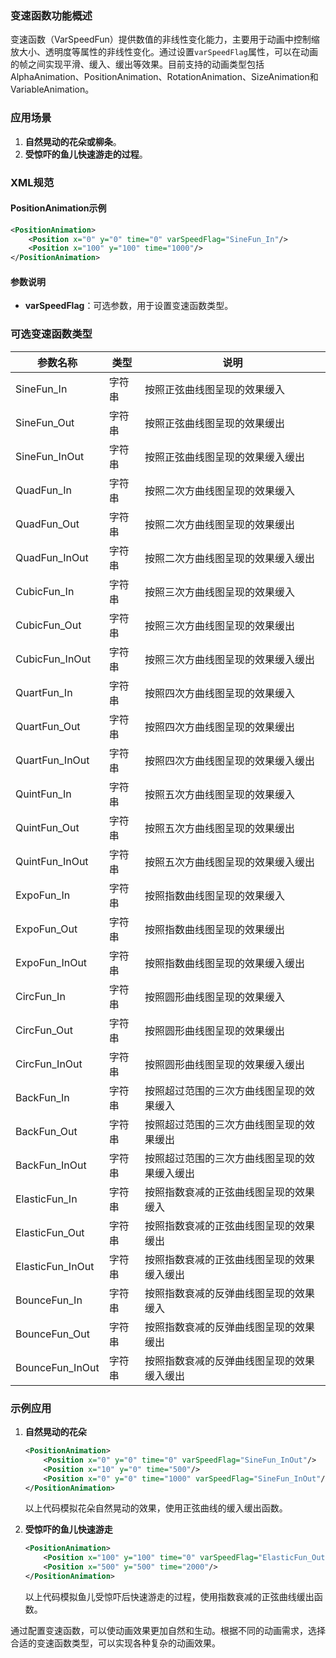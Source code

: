 ### 变速函数功能概述

变速函数（VarSpeedFun）提供数值的非线性变化能力，主要用于动画中控制缩放大小、透明度等属性的非线性变化。通过设置`varSpeedFlag`属性，可以在动画的帧之间实现平滑、缓入、缓出等效果。目前支持的动画类型包括AlphaAnimation、PositionAnimation、RotationAnimation、SizeAnimation和VariableAnimation。

### 应用场景

1. **自然晃动的花朵或柳条**。
2. **受惊吓的鱼儿快速游走的过程**。

### XML规范

#### PositionAnimation示例

```xml
<PositionAnimation>
    <Position x="0" y="0" time="0" varSpeedFlag="SineFun_In"/>
    <Position x="100" y="100" time="1000"/>
</PositionAnimation>
```

#### 参数说明

- **varSpeedFlag**：可选参数，用于设置变速函数类型。

### 可选变速函数类型

| 参数名称           | 类型   | 说明                                     |
|--------------------|--------|------------------------------------------|
| SineFun_In         | 字符串 | 按照正弦曲线图呈现的效果缓入             |
| SineFun_Out        | 字符串 | 按照正弦曲线图呈现的效果缓出             |
| SineFun_InOut      | 字符串 | 按照正弦曲线图呈现的效果缓入缓出         |
| QuadFun_In         | 字符串 | 按照二次方曲线图呈现的效果缓入           |
| QuadFun_Out        | 字符串 | 按照二次方曲线图呈现的效果缓出           |
| QuadFun_InOut      | 字符串 | 按照二次方曲线图呈现的效果缓入缓出       |
| CubicFun_In        | 字符串 | 按照三次方曲线图呈现的效果缓入           |
| CubicFun_Out       | 字符串 | 按照三次方曲线图呈现的效果缓出           |
| CubicFun_InOut     | 字符串 | 按照三次方曲线图呈现的效果缓入缓出       |
| QuartFun_In        | 字符串 | 按照四次方曲线图呈现的效果缓入           |
| QuartFun_Out       | 字符串 | 按照四次方曲线图呈现的效果缓出           |
| QuartFun_InOut     | 字符串 | 按照四次方曲线图呈现的效果缓入缓出       |
| QuintFun_In        | 字符串 | 按照五次方曲线图呈现的效果缓入           |
| QuintFun_Out       | 字符串 | 按照五次方曲线图呈现的效果缓出           |
| QuintFun_InOut     | 字符串 | 按照五次方曲线图呈现的效果缓入缓出       |
| ExpoFun_In         | 字符串 | 按照指数曲线图呈现的效果缓入             |
| ExpoFun_Out        | 字符串 | 按照指数曲线图呈现的效果缓出             |
| ExpoFun_InOut      | 字符串 | 按照指数曲线图呈现的效果缓入缓出         |
| CircFun_In         | 字符串 | 按照圆形曲线图呈现的效果缓入             |
| CircFun_Out        | 字符串 | 按照圆形曲线图呈现的效果缓出             |
| CircFun_InOut      | 字符串 | 按照圆形曲线图呈现的效果缓入缓出         |
| BackFun_In         | 字符串 | 按照超过范围的三次方曲线图呈现的效果缓入 |
| BackFun_Out        | 字符串 | 按照超过范围的三次方曲线图呈现的效果缓出 |
| BackFun_InOut      | 字符串 | 按照超过范围的三次方曲线图呈现的效果缓入缓出 |
| ElasticFun_In      | 字符串 | 按照指数衰减的正弦曲线图呈现的效果缓入   |
| ElasticFun_Out     | 字符串 | 按照指数衰减的正弦曲线图呈现的效果缓出   |
| ElasticFun_InOut   | 字符串 | 按照指数衰减的正弦曲线图呈现的效果缓入缓出 |
| BounceFun_In       | 字符串 | 按照指数衰减的反弹曲线图呈现的效果缓入   |
| BounceFun_Out      | 字符串 | 按照指数衰减的反弹曲线图呈现的效果缓出   |
| BounceFun_InOut    | 字符串 | 按照指数衰减的反弹曲线图呈现的效果缓入缓出 |

### 示例应用

1. **自然晃动的花朵**

   ```xml
   <PositionAnimation>
       <Position x="0" y="0" time="0" varSpeedFlag="SineFun_InOut"/>
       <Position x="10" y="0" time="500"/>
       <Position x="0" y="0" time="1000" varSpeedFlag="SineFun_InOut"/>
   </PositionAnimation>
   ```

   以上代码模拟花朵自然晃动的效果，使用正弦曲线的缓入缓出函数。

2. **受惊吓的鱼儿快速游走**

   ```xml
   <PositionAnimation>
       <Position x="100" y="100" time="0" varSpeedFlag="ElasticFun_Out"/>
       <Position x="500" y="500" time="2000"/>
   </PositionAnimation>
   ```

   以上代码模拟鱼儿受惊吓后快速游走的过程，使用指数衰减的正弦曲线缓出函数。

通过配置变速函数，可以使动画效果更加自然和生动。根据不同的动画需求，选择合适的变速函数类型，可以实现各种复杂的动画效果。